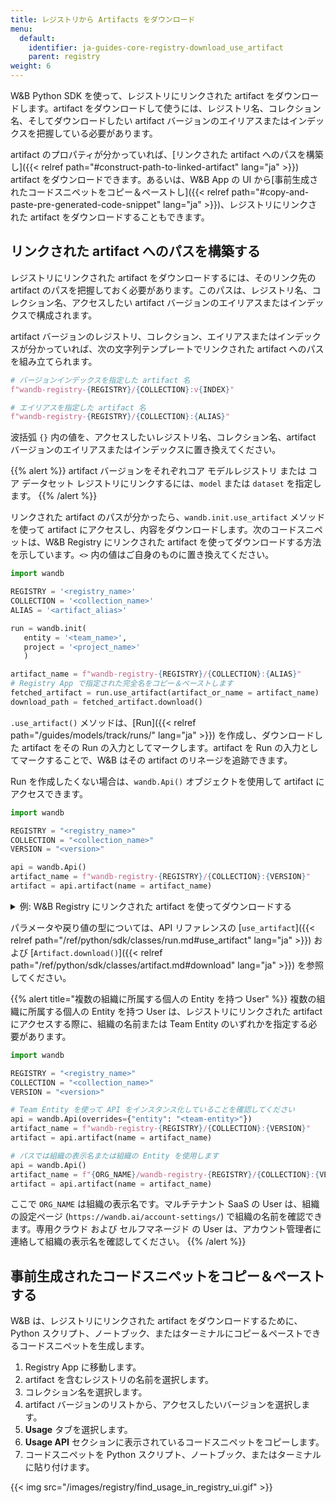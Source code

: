 ```yaml
---
title: レジストリから Artifacts をダウンロード
menu:
  default:
    identifier: ja-guides-core-registry-download_use_artifact
    parent: registry
weight: 6
---
```


W&B Python SDK を使って、レジストリにリンクされた artifact をダウンロードします。artifact をダウンロードして使うには、レジストリ名、コレクション名、そしてダウンロードしたい artifact バージョンのエイリアスまたはインデックスを把握している必要があります。

artifact のプロパティが分かっていれば、[リンクされた artifact へのパスを構築し]({{< relref path="#construct-path-to-linked-artifact" lang="ja" >}}) artifact をダウンロードできます。あるいは、W&B App の UI から[事前生成されたコードスニペットをコピー＆ペーストし]({{< relref path="#copy-and-paste-pre-generated-code-snippet" lang="ja" >}})、レジストリにリンクされた artifact をダウンロードすることもできます。

## リンクされた artifact へのパスを構築する

レジストリにリンクされた artifact をダウンロードするには、そのリンク先の artifact のパスを把握しておく必要があります。このパスは、レジストリ名、コレクション名、アクセスしたい artifact バージョンのエイリアスまたはインデックスで構成されます。

artifact バージョンのレジストリ、コレクション、エイリアスまたはインデックスが分かっていれば、次の文字列テンプレートでリンクされた artifact へのパスを組み立てられます。

```python
# バージョンインデックスを指定した artifact 名
f"wandb-registry-{REGISTRY}/{COLLECTION}:v{INDEX}"

# エイリアスを指定した artifact 名
f"wandb-registry-{REGISTRY}/{COLLECTION}:{ALIAS}"
```

波括弧 `{}` 内の値を、アクセスしたいレジストリ名、コレクション名、artifact バージョンのエイリアスまたはインデックスに置き換えてください。

{{% alert %}}
artifact バージョンをそれぞれコア モデルレジストリ または コア データセット レジストリにリンクするには、`model` または `dataset` を指定します。
{{% /alert %}}

リンクされた artifact のパスが分かったら、`wandb.init.use_artifact` メソッドを使って artifact にアクセスし、内容をダウンロードします。次のコードスニペットは、W&B Registry にリンクされた artifact を使ってダウンロードする方法を示しています。`<>` 内の値はご自身のものに置き換えてください。

```python
import wandb

REGISTRY = '<registry_name>'
COLLECTION = '<collection_name>'
ALIAS = '<artifact_alias>'

run = wandb.init(
   entity = '<team_name>',
   project = '<project_name>'
   )  

artifact_name = f"wandb-registry-{REGISTRY}/{COLLECTION}:{ALIAS}"
# Registry App で指定された完全名をコピー＆ペーストします
fetched_artifact = run.use_artifact(artifact_or_name = artifact_name)  
download_path = fetched_artifact.download()  
```

`.use_artifact()` メソッドは、[Run]({{< relref path="/guides/models/track/runs/" lang="ja" >}}) を作成し、ダウンロードした artifact をその Run の入力としてマークします。artifact を Run の入力としてマークすることで、W&B はその artifact のリネージを追跡できます。

Run を作成したくない場合は、`wandb.Api()` オブジェクトを使用して artifact にアクセスできます。

```python
import wandb

REGISTRY = "<registry_name>"
COLLECTION = "<collection_name>"
VERSION = "<version>"

api = wandb.Api()
artifact_name = f"wandb-registry-{REGISTRY}/{COLLECTION}:{VERSION}"
artifact = api.artifact(name = artifact_name)
```

<details>
<summary>例: W&B Registry にリンクされた artifact を使ってダウンロードする</summary>

以下のコード例は、**Fine-tuned Models** レジストリ内の `phi3-finetuned` というコレクションにリンクされた artifact を User がダウンロードする方法を示しています。artifact バージョンのエイリアスは `production` に設定されています。

```python
import wandb

TEAM_ENTITY = "product-team-applications"
PROJECT_NAME = "user-stories"

REGISTRY = "Fine-tuned Models"
COLLECTION = "phi3-finetuned"
ALIAS = 'production'

# 指定された Team と Project 内で Run を初期化します
run = wandb.init(entity=TEAM_ENTITY, project = PROJECT_NAME)

artifact_name = f"wandb-registry-{REGISTRY}/{COLLECTION}:{ALIAS}"

# artifact にアクセスし、リネージ追跡のために Run の入力としてマークします
fetched_artifact = run.use_artifact(artifact_or_name = name)  

# artifact をダウンロードします。ダウンロードされた内容へのパスを返します
downloaded_path = fetched_artifact.download()  
```
</details>

パラメータや戻り値の型については、API リファレンスの [`use_artifact`]({{< relref path="/ref/python/sdk/classes/run.md#use_artifact" lang="ja" >}}) および [`Artifact.download()`]({{< relref path="/ref/python/sdk/classes/artifact.md#download" lang="ja" >}}) を参照してください。

{{% alert title="複数の組織に所属する個人の Entity を持つ User" %}}
複数の組織に所属する個人の Entity を持つ User は、レジストリにリンクされた artifact にアクセスする際に、組織の名前または Team Entity のいずれかを指定する必要があります。

```python
import wandb

REGISTRY = "<registry_name>"
COLLECTION = "<collection_name>"
VERSION = "<version>"

# Team Entity を使って API をインスタンス化していることを確認してください
api = wandb.Api(overrides={"entity": "<team-entity>"})
artifact_name = f"wandb-registry-{REGISTRY}/{COLLECTION}:{VERSION}"
artifact = api.artifact(name = artifact_name)

# パスでは組織の表示名または組織の Entity を使用します
api = wandb.Api()
artifact_name = f"{ORG_NAME}/wandb-registry-{REGISTRY}/{COLLECTION}:{VERSION}"
artifact = api.artifact(name = artifact_name)
```

ここで `ORG_NAME` は組織の表示名です。マルチテナント SaaS の User は、組織の設定ページ (`https://wandb.ai/account-settings/`) で組織の名前を確認できます。専用クラウド および セルフマネージド の User は、アカウント管理者に連絡して組織の表示名を確認してください。
{{% /alert %}}

## 事前生成されたコードスニペットをコピー＆ペーストする

W&B は、レジストリにリンクされた artifact をダウンロードするために、Python スクリプト、ノートブック、またはターミナルにコピー＆ペーストできるコードスニペットを生成します。

1. Registry App に移動します。
2. artifact を含むレジストリの名前を選択します。
3. コレクション名を選択します。
4. artifact バージョンのリストから、アクセスしたいバージョンを選択します。
5. **Usage** タブを選択します。
6. **Usage API** セクションに表示されているコードスニペットをコピーします。
7. コードスニペットを Python スクリプト、ノートブック、またはターミナルに貼り付けます。

{{< img src="/images/registry/find_usage_in_registry_ui.gif" >}}